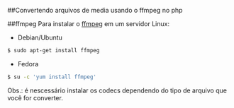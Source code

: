 ##Convertendo arquivos de media usando o ffmpeg no php

##ffmpeg
Para instalar o [ffmpeg](http://www.ffmpeg.org) em um servidor Linux:

- Debian/Ubuntu

```bash
$ sudo apt-get install ffmpeg
```

- Fedora

```bash
$ su -c 'yum install ffmpeg'
```

Obs.: é nescessário instalar os codecs dependendo do tipo de arquivo que você for converter.